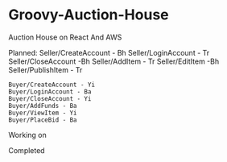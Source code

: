 # Groovy-Auction-House
Auction House on React And AWS

Planned:
    Seller/CreateAccount - Bh 
    Seller/LoginAccount - Tr
    Seller/CloseAccount -Bh
    Seller/AddItem - Tr
    Seller/EditItem -Bh
    Seller/PublishItem - Tr
 
    Buyer/CreateAccount - Yi
    Buyer/LoginAccount - Ba
    Buyer/CloseAccount - Yi
    Buyer/AddFunds - Ba
    Buyer/ViewItem - Yi
    Buyer/PlaceBid - Ba


Working on

Completed
